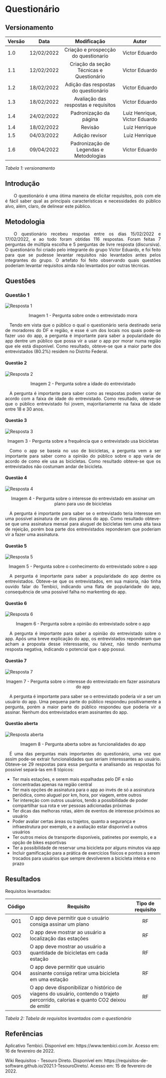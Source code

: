 # Questionário
## Versionamento

| Versão | Data | Modificação | Autor |
|-|-|:-:|:-:|
| 1.0 | 12/02/2022 | Criação e prospecção do questionario | Victor Eduardo |
| 1.1 | 12/02/2022 | Criação da seção Técnicas e Questionário | Victor Eduardo |
| 1.2 | 18/02/2022 | Adição das respostas do questionário | Victor Eduardo |
| 1.3 | 18/02/2022 | Avaliação das respostas e requisitos | Victor Eduardo |
| 1.4 | 24/02/2022 | Padronização da página | Luiz Henrique, Victor Eduardo |
| 1.4 | 18/02/2022 | Revisão | Luiz Henrique |
| 1.5 | 04/03/2022 | Adição revisor | Luiz Henrique |
| 1.6 | 09/04/2022 | Padronização de Legendas e Metodologias | Victor Eduardo |

*Tabela 1: versionamento*

## Introdução

<p align="justify">&emsp;&emsp;O questionário é uma ótima maneira de elicitar requisitos, pois com ele é fácil saber qual as principais características e necessidades do público alvo, além, claro, de delinear este público.</p>

## Metodologia
<p align="justify">&emsp;&emsp;O questionário recebeu respotas entre os dias 15/02/2022 e 17/02/2022, e ao todo foram obtidas 116 respostas. Foram feitas 7 perguntas de múltipla escolha e 5 perguntas de livre resposta (discursiva). O questionário foi criado pelo integrante do grupo Victor Eduardo, e foi feito para que se pudesse levantar requisitos não levantados antes pelos integrantes do grupo. O artefato foi feito observando quais questões poderiam levantar requisitos ainda não levantados por outras técnicas.</p>

## Questões
### Questão 1
![Resposta 1](../../assets/elicitacao/questionario/Resposta1.jpg)
<p align="center">Imagem 1 - Pergunta sobre onde o entrevistado mora</p>
<p align="justify">&emsp;Tendo em vista que o público o qual o questionário seria destinado seria de moradores do DF e região, e esse é um dos locais nos quais pode-se fazer uso do app, a pergunta é importante para saber a popularidade do app dentre um público que possa vir a usar o app por morar numa região que ele está disponível. Como resultado, obteve-se que a maior parte dos entrevistados (80.2%) residem no Distrito Federal.</p>

#### Questão 2
![Resposta 2](../../assets/elicitacao/questionario/Resposta2.jpg)
<p align="center">Imagem 2 - Pergunta sobre a idade do entrevistado</p>
<p align="justify">&emsp;A pergunta é importante para saber como as respostas podem variar de acordo com a faixa de idade do entrevistado. Como resultado, obteve-se que o público entrevistado foi jovem, majoritariamente na faixa de idade entre 18 e 30 anos.</p>

#### Questão 3
![Resposta 3](../../assets/elicitacao/questionario/Resposta3.jpg)
<p align="center">Imagem 3 - Pergunta sobre a frequência que o entrevistado usa bicicletas</p>
<p align="justify">&emsp;Como o app se baseia no uso de bicicletas, a pergunta vem a ser importante para saber como a opinião do público sobre o app varia de acordo de como ele usa as bicicletas. Como resultado obteve-se que os entrevistados não costumam andar de bicicleta.</p>

#### Questão 4
![Resposta 4](../../assets/elicitacao/questionario/Resposta4.jpg)
<p align="center">Imagem 4 - Pergunta sobre o interesse do entrevistado em assinar um plano para uso de bicicletas</p>
<p align="justify">&emsp;A pergunta é importante para saber se o entrevistado teria interesse em uma possível asinatura de um dos planos do app. Como resultado obteve-se que uma assinatura mensal para aluguel de bicicletas tem uma alta taxa de rejeição, porém boa parte dos entrevistados reponderam que poderiam vir a fazer uma assinatura.</p>

#### Questão 5
![Resposta 5](../../assets/elicitacao/questionario/Resposta5.jpg)
<p align="center">Imagem 5 - Pergunta sobre o conhecimento do entrevistado sobre o app</p>
<p align="justify">&emsp;A pergunta é importante para saber a popularidade do app dentre os entrevistados. Obteve-se que os entrevistados, em sua maioria, não tinha ouvido falar do Tembici, indicando uma flata de popularidade do app, consequência de uma possível falha no markenting do app.</p>

#### Questão 6
![Resposta 6](../../assets/elicitacao/questionario/Resposta6.jpg)
<p align="center">Imagem 6 - Pergunta sobre a opinião do entrevistado sobre o app</p>
<p align="justify">&emsp;A pergunta é importante para saber a opinião do entrevistado sobre o app. Após uma breve explicação do app, os entrevistados reponderam que acham a proposta desse interessante, ou talvez, não tendo nenhuma resposta negativa, indicando o potencial que o app possui.</p>

#### Questão 7
![Resposta 7](../../assets/elicitacao/questionario/Resposta7.jpg)
<p align="center">Imagem 7 - Pergunta sobre o interesse do entrevistado em fazer assinatura do app</p>
<p align="justify">&emsp;A pergunta é importante para saber se o entrevistado poderia vir a ser um usuário do app. Uma pequena parte do público respondeu positivamente a pergunta, porém a maior parte do público respondeu que poderia vir a assinar. Nenhum dos entrevistados eram assinantes do app.</p>

#### Questão aberta
![Resposta aberta](../../assets/elicitacao/questionario/RespostaAberta.png)
<p align="center">Imagem 8 - Pergunta aberta sobre as funcionalidades do app</p>
<p align="justify">&emsp;É uma das perguntas mais importantes do questionário, uma vez que assim pode-se extrair funcionalidades que seriam interessantes ao usuário. Obteve-se 29 respostas para essa pergunta e analisando as respostas foi possível separá-las em 8 tópicos:</p>

* Ter mais estações, e serem mais espalhadas pelo DF e não concentradas apenas na região central
* Ter mais opções de assinatura para o app ao invés de só a assinatura periódica, como aluguel por km, hora, por viagem, entre outros
* Ter intereção com outros usuários, tendo a possibilidade de poder compartilhar sua rota e ver pessoas adicionadas próximas
* Ter dicas das melhoras rotas, além de eventos de interesse próximos ao usuário
* Poder avaliar certas áreas ou trajetos, quanto a segurança e infraestrutura por exemplo, e a avaliação estar disponível a outros usuários
* Ter outros meios de transporte disponíveis, patinetes por exemplo, e a opção de bikes esportivas 
* Ter a possibilidade de reservar uma bicicleta por alguns minutos via app
* Incluir gamificação para a prática de exercícios físicos e pontos a serem trocados para usuários que sempre devolverem a bicicleta inteira e no prazo

## Resultados
Requisitos levantados:

| Código | Requisito | Tipo de requisito |
|:--:|--|:--:|
| Q01 | O app deve permitir que o usuário consiga assinar um plano | RF |
| Q02 | O app deve mostrar ao usuário a localização das estações | RF |
| Q03 | O app deve mostrar ao usuário a quantidade de bicicletas em cada estação | RF |
| <p id="Q04">Q04</p> | O app deve permitir que usuário assinante consiga retirar uma bicicleta em uma estação| RF |
| Q05 | O app deve disponibilizar o histórico de viagens do usuário, contendo o trajeto percorrido, calorias e quanto CO2 deixou de emitir | RF |

*Tabela 2: Tabela de requisitos levantados com o questionário*

## Referências

<p>Aplicativo Tembici. Disponível em: https://www.tembici.com.br. Acesso em: 16 de fevereiro de 2022.</p>
<p>Wiki Requisitos - Tesouro Direto. Disponível em: https://requisitos-de-software.github.io/2021.1-TesouroDireto/. Acesso em: 15 de fevereiro de 2022.</p>